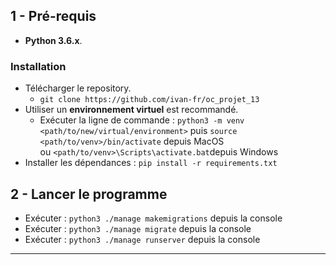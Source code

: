 ## 1 - Pré-requis
*  **Python 3.6.x**.

### Installation 
* Télécharger le repository.
  - `git clone https://github.com/ivan-fr/oc_projet_13`
* Utiliser un **environnement virtuel** est recommandé.
    * Exécuter la ligne de commande : `python3 -m venv <path/to/new/virtual/environment>`
    puis `source <path/to/venv>/bin/activate` depuis MacOS  
    ou `<path/to/venv>\Scripts\activate.bat`depuis Windows
* Installer les dépendances : `pip install -r requirements.txt`

## 2 - Lancer le programme 
* Exécuter : `python3 ./manage makemigrations`  depuis la console
* Exécuter : `python3 ./manage migrate`  depuis la console
* Exécuter : `python3 ./manage runserver`  depuis la console

--------
